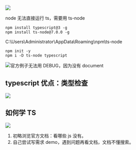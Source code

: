 ![](https://upload-images.jianshu.io/upload_images/7094266-c333804c1f834140.png?imageMogr2/auto-orient/strip%7CimageView2/2/w/1240)

node 无法直接运行 ts，需要用 ts-node
```
npm install typescript@3 -g 
npm install ts-node@7.0.0 -g
```
C:\Users\Administrator\AppData\Roaming\npm\ts-node

```
npm init -y
npm i -D ts-node typescript
```
![官方例子无法用 DEBUG，因为没有 document](https://upload-images.jianshu.io/upload_images/7094266-846108b36ee601f9.png?imageMogr2/auto-orient/strip%7CimageView2/2/w/1240)

## typescript 优点：类型检查
![](https://upload-images.jianshu.io/upload_images/7094266-bfe55b3bb81762d7.png?imageMogr2/auto-orient/strip%7CimageView2/2/w/1240)
## 如何学 TS
![](https://upload-images.jianshu.io/upload_images/7094266-0ad57e81e205e9ec.png?imageMogr2/auto-orient/strip%7CimageView2/2/w/1240)
1. 初略浏览官方文档：看哪些 js 没有。
2. 自己尝试写需求 demo，遇到问题再看文档，文档不懂搜索。

